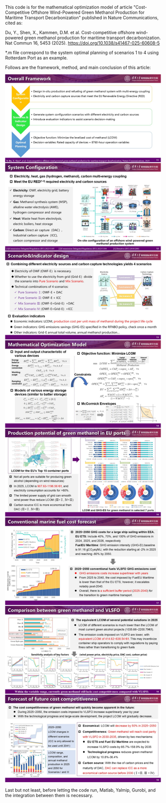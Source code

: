 This code is for the mathematical optimization model of article "Cost-Competitive Offshore Wind-Powered Green Methanol Production for Maritime Transport Decarbonization" published in Nature Communications, cited as:

Du, Y., Shen, X., Kammen, D.M. et al. Cost-competitive offshore wind-powered green methanol production for maritime transport decarbonization. Nat Commun 16, 5453 (2025). https://doi.org/10.1038/s41467-025-60608-5

*.m file correspond to the system optimal planning of scenarios 1 to 4 using Rotterdam Port as an example. 

Follows are the framework, method, and main conclusion of this article:

![image](https://github.com/YeeflyDu/Offshore-Wind-Powered-MeOH-Production-Optimization/blob/main/image/1%20Overall%20Framework.JPG)
![image](https://github.com/YeeflyDu/Offshore-Wind-Powered-MeOH-Production-Optimization/blob/main/image/2%20System%20Configuration.JPG)
![image](https://github.com/YeeflyDu/Offshore-Wind-Powered-MeOH-Production-Optimization/blob/main/image/3%20Scenario%26Indicator%20design.JPG)
![image](https://github.com/YeeflyDu/Offshore-Wind-Powered-MeOH-Production-Optimization/blob/main/image/4%20Mathematical%20Optimization%20Model.JPG)
![image](https://github.com/YeeflyDu/Offshore-Wind-Powered-MeOH-Production-Optimization/blob/main/image/5%20Production%20potential%20of%20green%20methanol%20in%20EU%20ports.JPG)
![image](https://github.com/YeeflyDu/Offshore-Wind-Powered-MeOH-Production-Optimization/blob/main/image/6%20Conventional%20marine%20fuel%20cost%20forecast.JPG)
![image](https://github.com/YeeflyDu/Offshore-Wind-Powered-MeOH-Production-Optimization/blob/main/image/7%20Comparison%20between%20green%20methanol%20and%20VLSFO.JPG)
![image](https://github.com/YeeflyDu/Offshore-Wind-Powered-MeOH-Production-Optimization/blob/main/image/8%20Forecast%20of%20future%20cost%20competitiveness.JPG)

Last but not least, before letting the code run, Matlab, Yalmip, Gurobi, and the integration between them is necessary.
